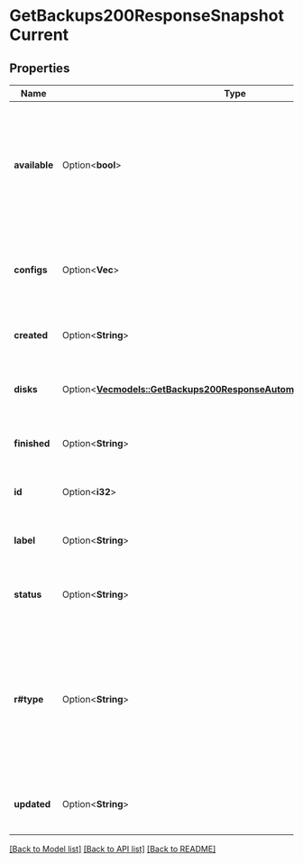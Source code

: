 # GetBackups200ResponseSnapshotCurrent

## Properties

Name | Type | Description | Notes
------------ | ------------- | ------------- | -------------
**available** | Option<**bool**> | __Read-only__ Whether this Backup is available for restoration.  Backups undergoing maintenance are not available for restoration. | [optional][readonly]
**configs** | Option<**Vec<String>**> | __Read-only__ A list of the labels of the Configuration profiles that are part of the Backup. | [optional][readonly]
**created** | Option<**String**> | __Read-only__ The date the Backup was taken. | [optional][readonly]
**disks** | Option<[**Vec<models::GetBackups200ResponseAutomaticInnerAllOfDisksInner>**](get_backups_200_response_automatic_inner_allOf_disks_inner.md)> | __Read-only__ A list of the disks that are part of the Backup. | [optional][readonly]
**finished** | Option<**String**> | __Read-only__ The date the Backup completed. | [optional][readonly]
**id** | Option<**i32**> | __Read-only__ The unique ID of this Backup. | [optional][readonly]
**label** | Option<**String**> | A label for Backups that are of type `snapshot`. | [optional]
**status** | Option<**String**> | __Read-only__ The current state of a specific Backup. | [optional][readonly]
**r#type** | Option<**String**> | __Read-only__ This indicates whether the Backup is an automatic Backup or manual snapshot taken by the User at a specific point in time. | [optional][readonly]
**updated** | Option<**String**> | __Read-only__ The date the Backup was most recently updated. | [optional][readonly]

[[Back to Model list]](../README.md#documentation-for-models) [[Back to API list]](../README.md#documentation-for-api-endpoints) [[Back to README]](../README.md)


